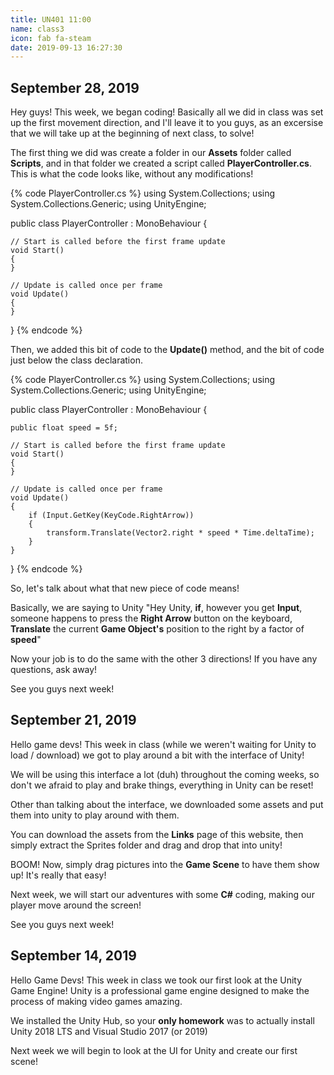 ```yaml
---
title: UN401 11:00
name: class3
icon: fab fa-steam
date: 2019-09-13 16:27:30
---
```


## September 28, 2019

Hey guys! This week, we began coding! Basically all we did in class was set up the first movement direction, and I'll leave it to you guys, as an excersise that we will take up at the beginning of next class, to solve!

The first thing we did was create a folder in our **Assets** folder called **Scripts**, and in that folder we created a script called **PlayerController.cs**. This is what the code looks like, without any modifications!

{% code PlayerController.cs %}
using System.Collections;
using System.Collections.Generic;
using UnityEngine;

public class PlayerController : MonoBehaviour
{

    // Start is called before the first frame update
    void Start()
    {
    }

    // Update is called once per frame
    void Update()
    {
    }
}
{% endcode %}

Then, we added this bit of code to the **Update()** method, and the bit of code just below the class declaration.

{% code PlayerController.cs %}
using System.Collections;
using System.Collections.Generic;
using UnityEngine;

public class PlayerController : MonoBehaviour
{

    public float speed = 5f;

    // Start is called before the first frame update
    void Start()
    {
    }

    // Update is called once per frame
    void Update()
    {
        if (Input.GetKey(KeyCode.RightArrow))
        {
            transform.Translate(Vector2.right * speed * Time.deltaTime);
        }
    }
}
{% endcode %}

So, let's talk about what that new piece of code means!

Basically, we are saying to Unity "Hey Unity, **if**, however you get **Input**, someone happens to press the **Right Arrow** button on the keyboard, **Translate** the current **Game Object's** position to the right by a factor of **speed**"

Now your job is to do the same with the other 3 directions! If you have any questions, ask away!

See you guys next week!

## September 21, 2019

Hello game devs! This week in class (while we weren't waiting for Unity to load / download) we got to play around a bit with the interface of Unity!

We will be using this interface a lot (duh) throughout the coming weeks, so don't we afraid to play and brake things, everything in Unity can be reset!

Other than talking about the interface, we downloaded some assets and put them into unity to play around with them.

You can download the assets from the **Links** page of this website, then simply extract the Sprites folder and drag and drop that into unity!

BOOM! Now, simply drag pictures into the **Game Scene** to have them show up! It's really that easy!

Next week, we will start our adventures with some **C#** coding, making our player move around the screen!

See you guys next week!

## September 14, 2019

Hello Game Devs! This week in class we took our first look at the Unity Game Engine! Unity is a professional game engine designed to make the process of making video games amazing.

We installed the Unity Hub, so your **only homework** was to actually install Unity 2018 LTS and Visual Studio 2017 (or 2019)

Next week we will begin to look at the UI for Unity and create our first scene!